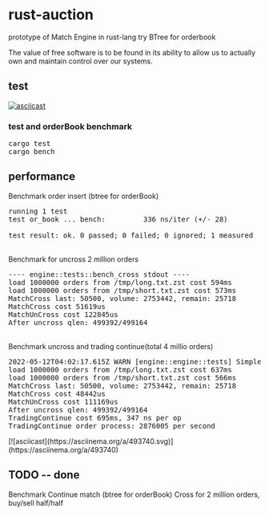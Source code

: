 # rust-auction
prototype of Match Engine in rust-lang
try BTree for orderbook

The value of free software is to be found in its ability to allow us to actually own and maintain control over our systems.

## test

[![asciicast](https://asciinema.org/a/491201.svg)](https://asciinema.org/a/491201)

### test and orderBook benchmark
<pre>
cargo test
cargo bench
</pre>

## performance

Benchmark order insert (btree for orderBook)
<pre>
running 1 test
test or_book ... bench:         336 ns/iter (+/- 28)

test result: ok. 0 passed; 0 failed; 0 ignored; 1 measured
</pre>
<br/>
Benchmark for uncross 2 million orders
<pre>
---- engine::tests::bench_cross stdout ----
load 1000000 orders from /tmp/long.txt.zst cost 594ms
load 1000000 orders from /tmp/short.txt.zst cost 573ms
MatchCross last: 50500, volume: 2753442, remain: 25718
MatchCross cost 51619us
MatchUnCross cost 122845us
After uncross qlen: 499392/499164
</pre>
<br/>
Benchmark uncross and trading continue(total 4 millio orders)
<pre>
2022-05-12T04:02:17.615Z WARN [engine::engine::tests] SimpleLogger init: attempted to set a logger after the logging system was already initialized
load 1000000 orders from /tmp/long.txt.zst cost 637ms
load 1000000 orders from /tmp/short.txt.zst cost 566ms
MatchCross last: 50500, volume: 2753442, remain: 25718
MatchCross cost 48442us
MatchUnCross cost 111169us
After uncross qlen: 499392/499164
TradingContinue cost 695ms, 347 ns per op
TradingContinue order process: 2876005 per second
</pre>
[![asciicast](https://asciinema.org/a/493740.svg)](https://asciinema.org/a/493740)

## TODO -- done
Benchmark Continue match (btree for orderBook)
Cross for 2 million orders, buy/sell half/half
